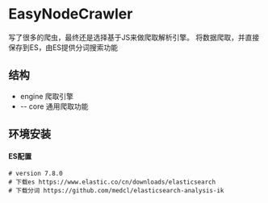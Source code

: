 
# EasyNodeCrawler

写了很多的爬虫，最终还是选择基于JS来做爬取解析引擎。
将数据爬取，并直接保存到ES，由ES提供分词搜索功能

## 结构

* engine  爬取引擎
* -- core 通用爬取功能

## 环境安装

#### ES配置
```
# version 7.8.0
# 下载es https://www.elastic.co/cn/downloads/elasticsearch
# 下载分词 https://github.com/medcl/elasticsearch-analysis-ik
```
